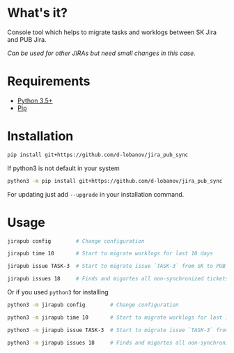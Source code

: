 # What's it?
Console tool which helps to migrate tasks and worklogs between SK Jira and PUB Jira.

*Can be used for other JIRAs but need small changes in this case.*

# Requirements
* [Python 3.5+](https://www.python.org/downloads/)
* [Pip](https://pip.pypa.io/en/stable/installing/#installation)

# Installation
```sh
pip install git+https://github.com/d-lobanov/jira_pub_sync
```
If python3 is not default in your system
```sh
python3 -m pip install git+https://github.com/d-lobanov/jira_pub_sync
```

For updating just add `--upgrade` in your installation command.

# Usage
```sh
jirapub config        # Change configuration

jirapub time 10       # Start to migrate worklogs for last 10 days

jirapub issue TASK-3  # Start to migrate issue `TASK-3` from SK to PUB

jirapub issues 18     # Finds and migartes all non-synchronized tickets for last 18 days
```

Or if you used `python3` for installing
```sh
python3 -m jirapub config        # Change configuration

python3 -m jirapub time 10       # Start to migrate worklogs for last 10 days

python3 -m jirapub issue TASK-3  # Start to migrate issue `TASK-3` from SK to PUB

python3 -m jirapub issues 18     # Finds and migartes all non-synchronized tickets for last 18 days
```
